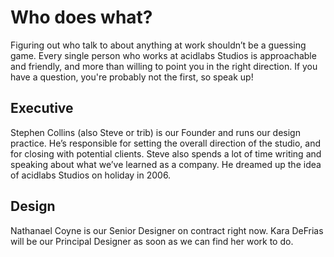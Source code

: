 # Who does what?

Figuring out who talk to about anything at work shouldn’t be a guessing game. Every single person who works at acidlabs Studios is approachable and friendly, and more than willing to point you in the right direction. If you have a question, you're probably not the first, so speak up!

## Executive
Stephen Collins (also Steve or trib) is our Founder and runs our design practice. He’s responsible for setting the overall direction of the studio, and for closing with potential clients. Steve also spends a lot of time writing and speaking about what we’ve learned as a company. He dreamed up the idea of acidlabs Studios on holiday in 2006.

## Design
Nathanael Coyne is our Senior Designer on contract right now. Kara DeFrias will be our Principal Designer as soon as we can find her work to do.
